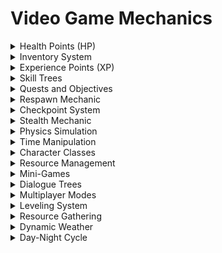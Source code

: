 

# Video Game Mechanics

<details>

<summary>Health Points (HP)</summary>

- A measure of a character's life or vitality.

- When HP reaches zero, the character is defeated.

- HP can be restored through items or actions.

</details>

<details>

<summary>Inventory System</summary>

- A feature for managing and storing in-game items.

- Players can collect, organize, and use items from their inventory.

- Items may have various effects and purposes.

</details>

<details>

<summary>Experience Points (XP)</summary>

- A numerical representation of a character's growth.

- Earning XP by completing tasks or defeating enemies.

- XP is used to level up and gain new abilities.

</details>

<details>

<summary>Skill Trees</summary>

- A branching system for character progression.

- Players can choose which skills or abilities to unlock.

- Skill trees offer customization and specialization.

</details>

<details>

<summary>Quests and Objectives</summary>

- Goals or tasks for players to complete.

- Guiding players through the game's narrative or challenges.

- Quests often have rewards upon completion.

</details>

<details>

<summary>Respawn Mechanic</summary>

- The ability for characters or players to return after defeat.

- Preventing permanent failure or loss in the game.

- Respawning may have a cost or penalty.

</details>

<details>

<summary>Checkpoint System</summary>

- Designated points where players can save progress.

- Players respawn at checkpoints if they die.

- Checkpoints provide a sense of achievement and safety.

</details>

<details>

<summary>Stealth Mechanic</summary>

- The ability to avoid detection and enemies.

- Using cover, distractions, or silent takedowns to remain hidden.

- Stealth mechanics add strategy and tension.

</details>

<details>

<summary>Physics Simulation</summary>

- Simulating real-world physics in the game world.

- Objects obey gravity, friction, and other physical laws.

- Physics contribute to realism and interactive gameplay.

</details>

<details>

<summary>Time Manipulation</summary>

- Altering the flow of time within the game.

- Slowing, pausing, or rewinding time for strategic advantages.

- Time manipulation affects puzzles and combat.

</details>

<details>

<summary>Character Classes</summary>

- Distinct roles or archetypes for player characters.

- Classes have unique abilities and strengths.

- Encouraging team diversity and strategic gameplay.

</details>

<details>

<summary>Resource Management</summary>

- Managing limited in-game resources.

- Balancing items, currency, or energy to survive and progress.

- Resource scarcity adds challenge and decision-making.

</details>

<details>

<summary>Mini-Games</summary>

- Smaller, often optional, games within the main game.

- Providing a break from regular gameplay with diverse activities.

- Mini-games can offer rewards or side stories.

</details>

<details>

<summary>Dialogue Trees</summary>

- Player choices influencing in-game conversations.

- Choosing responses that affect relationships or outcomes.

- Dialogue trees impact narrative and role-playing.

</details>

<details>

<summary>Multiplayer Modes</summary>

- Enabling players to compete or cooperate with others.

- Multiplayer modes include PvP, co-op, and online play.

- Social interactions and teamwork are key.

</details>

<details>

<summary>Leveling System</summary>

- Character advancement through gaining levels.

- Characters become stronger and unlock new abilities.

- Leveling systems are common in RPGs.

</details>

<details>

<summary>Resource Gathering</summary>

- Collecting materials for crafting or progress.

- Players search for resources in the game world.

- Resource gathering can be strategic or essential.

</details>

<details>

<summary>Dynamic Weather</summary>

- Changing weather conditions in the game world.

- Weather affects visibility, gameplay, or atmosphere.

- Dynamic weather adds realism and immersion.

</details>

<details>

<summary>Day-Night Cycle</summary>

- A cycle of day and night within the game world.

- Day-night cycles influence gameplay, events, and visuals.

- Time of day may impact enemy behavior.

</details>
